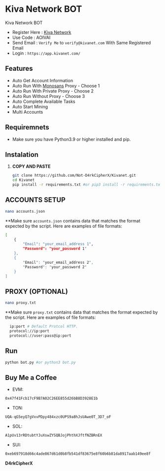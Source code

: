# Kiva Network BOT
Kiva Network BOT

- Register Here : [Kiva Network](https://kivanet.com/register.html?code=AOIVAI)
- Use Code : AOIVAI
- Send Email : `Verify Me` to `verify@kivanet.com` With Same Registered Email
- Login : `https://app.kivanet.com/`

## Features

  - Auto Get Account Information
  - Auto Run With [Monosans](https://raw.githubusercontent.com/monosans/proxy-list/main/proxies/all.txt) Proxy - Choose 1
  - Auto Run With Private Proxy - Choose 2
  - Auto Run Without Proxy - Choose 3
  - Auto Complete Available Tasks
  - Auto Start Mining
  - Multi Accounts

## Requiremnets

- Make sure you have Python3.9 or higher installed and pip.

## Instalation

1. **COPY AND PASTE**
   ```bash
   git clone https://github.com/Not-D4rkCipherX/Kivanet.git
   cd Kivanet
   pip install -r requirements.txt #or pip3 install -r requirements.txt
   ```

## ACCOUNTS SETUP
```bash
nano accounts.json
```
**Make sure `accounts.json` contains data that matches the format expected by the script. Here are examples of file formats:
  ```bash
  [
      {
          "Email": "your_email_address 1",
          "Password": "your_password 1"
      },
      {
          "Email": "your_email_address 2",
          "Password": "your_password 2"
      }
  ]
  ```
## PROXY (OPTIONAL)
```bash
nano proxy.txt
```
 **Make sure `proxy.txt` contains data that matches the format expected by the script. Here are examples of file formats:
  ```bash
    ip:port # Default Protcol HTTP.
    protocol://ip:port
    protocol://user:pass@ip:port
  ```

## Run

```bash
python bot.py #or python3 bot.py
```

## Buy Me a Coffee

- EVM:
```bash
0x47f41Fcb17cF9B7A02C26EE855d26bB8D3928E1b
```
- TON:
```bash
UQA-qG5eyQ7gVxvPDpy484xzc0UPS9a8hJsUAwe0T_3D7_oF
```
- SOL:
```bash
A1pUv13rRDtubtYJuXswZYSQBJojPhthXJftfNZBRnEX
```
- SUI:
```bash
0xeb697918d66c4ade867d61d0b8fb541df83675e8f60b6b81da8917aab149ee8f
```
**D4rkCipherX**
